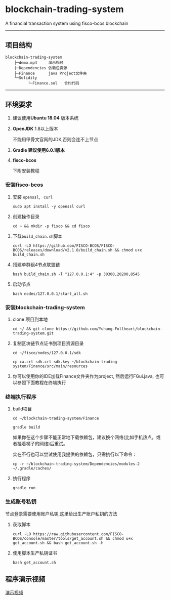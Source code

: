 # blockchain-trading-system

A financial transaction system using fisco-bcos blockchain

---

## 项目结构

```
blockchain-trading-system
    ├─demo.mp4     演示视频
    ├─Dependencies 依赖包资源
    ├─Finance      java Project文件夹
    └─Solidity
          └─Finance.sol   合约代码
```
---

## 环境要求

1. 建议使用**Ubuntu 18.04** 版本系统

2. **OpenJDK** 1.8以上版本

   不能用甲骨文官网的JDK,否则会连不上节点

3. **Gradle 建议使用6.0.1版本**

4. **fisco-bcos**

   下附安装教程

### 安装fisco-bcos

1. 安装 `openssl`, ` curl`

   `sudo apt install -y openssl curl`

2. 创建操作目录

   `cd ~ && mkdir -p fisco && cd fisco`

3. 下载`build_chain.sh`脚本

   `curl -LO https://github.com/FISCO-BCOS/FISCO-BCOS/releases/download/v2.1.0/build_chain.sh && chmod u+x build_chain.sh`

4. 搭建单群组4节点联盟链

   `bash build_chain.sh -l "127.0.0.1:4" -p 30300,20200,8545`

5. 启动节点

   `bash nodes/127.0.0.1/start_all.sh`

### **安装blockchain-trading-system**

1. clone 项目到本地

   `cd ~/ && git clone https://github.com/Yuhang-Follheart/blockchain-trading-system.git`

2. 复制区块链节点证书到项目资源目录

   `cd ~/fisco/nodes/127.0.0.1/sdk`

   `cp ca.crt sdk.crt sdk.key ~/blockchain-trading-system/Finance/src/main/resources`

3. 你可以使用你的IDE加载Finance文件夹作为project, 然后运行FGui.java, 也可以参照下面教程在终端执行

### 终端执行程序

1. build项目

   `cd ~/blockchain-trading-system/Finance`

   `gradle build`
   
   如果你在这个步骤不能正常地下载依赖包，建议换个网络(比如手机热点，或者挂着梯子的网络)后重试。
   
   实在不行也可以尝试使用我提供的依赖包，只需执行以下命令：
   
   `cp -r ~/blockchain-trading-system/Dependencies/modules-2 ~/.gradle/caches/` 

2. 执行程序

   `gradle run`

### 生成账号私钥

节点登录需要使用账户私钥,这里给出生产账户私钥的方法

1. 获取脚本

   `curl -LO https://raw.githubusercontent.com/FISCO-BCOS/console/master/tools/get_account.sh && chmod u+x get_account.sh && bash get_account.sh -h`

2. 使用脚本生产私钥证书

   `bash get_account.sh`

## 程序演示视频

[演示视频](https://github.com/Yuhang-Follheart/blockchain-trading-system/blob/master/demo.mp4)

